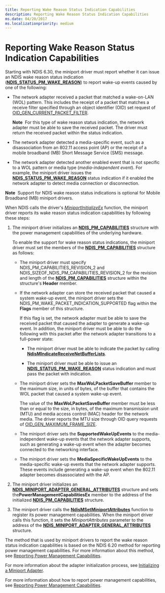 ```yaml
---
title: Reporting Wake Reason Status Indication Capabilities
description: Reporting Wake Reason Status Indication Capabilities
ms.date: 04/20/2017
ms.localizationpriority: medium
---
```


# Reporting Wake Reason Status Indication Capabilities


Starting with NDIS 6.30, the miniport driver must report whether it can issue an NDIS wake reason status indication ([**NDIS\_STATUS\_PM\_WAKE\_REASON**](./ndis-status-pm-wake-reason.md)) to report wake-up events caused by one of the following:

-   The network adapter received a packet that matched a wake-on-LAN (WOL) pattern. This includes the receipt of a packet that matches a receive filter specified through an object identifier (OID) set request of [OID\_GEN\_CURRENT\_PACKET\_FILTER](./oid-gen-current-packet-filter.md).

    **Note**  For this type of wake reason status indication, the network adapter must be able to save the received packet. The driver must return the received packet within the status indication.

     

-   The network adapter detected a media-specific event, such as a disassociation from an 802.11 access point (AP) or the receipt of a mobile broadband (MB) Short Message Service (SMS) message.

-   The network adapter detected another enabled event that is not specific to a WOL pattern or media type (*media-independent event*). For example, the miniport driver issues the [**NDIS\_STATUS\_PM\_WAKE\_REASON**](./ndis-status-pm-wake-reason.md) status indication if it enabled the network adapter to detect media connection or disconnection.

**Note**  Support for NDIS wake reason status indications is optional for Mobile Broadband (MB) miniport drivers.

 

When NDIS calls the driver's [*MiniportInitializeEx*](/windows-hardware/drivers/ddi/ndis/nc-ndis-miniport_initialize) function, the miniport driver reports its wake reason status indication capabilities by following these steps:

1.  The miniport driver initializes an [**NDIS\_PM\_CAPABILITIES**](/windows-hardware/drivers/ddi/ntddndis/ns-ntddndis-_ndis_pm_capabilities) structure with the power management capabilities of the underlying hardware.

    To enable the support for wake reason status indications, the miniport driver must set the members of the [**NDIS\_PM\_CAPABILITIES**](/windows-hardware/drivers/ddi/ntddndis/ns-ntddndis-_ndis_pm_capabilities) structure as follows:

    -   The miniport driver must specify NDIS\_PM\_CAPABILITIES\_REVISION\_2 and NDIS\_SIZEOF\_NDIS\_PM\_CAPABILITIES\_REVISION\_2 for the revision and length of the [**NDIS\_PM\_CAPABILITIES**](/windows-hardware/drivers/ddi/ntddndis/ns-ntddndis-_ndis_pm_capabilities) structure within the structure's **Header** member.
    -   If the network adapter can store the received packet that caused a system wake-up event, the miniport driver sets the NDIS\_PM\_WAKE\_PACKET\_INDICATION\_SUPPORTED flag within the **Flags** member of this structure.

        If this flag is set, the network adapter must be able to save the received packet that caused the adapter to generate a wake-up event. In addition, the miniport driver must be able to do the following with this packet after the network adapter transitions to a full-power state:

        -   The miniport driver must be able to indicate the packet by calling [**NdisMIndicateReceiveNetBufferLists**](/windows-hardware/drivers/ddi/ndis/nf-ndis-ndismindicatereceivenetbufferlists).

        -   The miniport driver must be able to issue an [**NDIS\_STATUS\_PM\_WAKE\_REASON**](./ndis-status-pm-wake-reason.md) status indication and must pass the packet with indication.

    -   The miniport driver sets the **MaxWoLPacketSaveBuffer** member to the maximum size, in units of bytes, of the buffer that contains the WOL packet that caused a system wake-up event.

        The value of the **MaxWoLPacketSaveBuffer** member must be less than or equal to the size, in bytes, of the maximum transmission unit (MTU) and media access control (MAC) header for the network media. The driver reports the MTU size through OID query requests of [OID\_GEN\_MAXIMUM\_FRAME\_SIZE](./oid-gen-maximum-frame-size.md).

    -   The miniport driver sets the **SupportedWakeUpEvents** to the media-independent wake-up events that the network adapter supports, such as generating a wake-up event when the adapter becomes connected to the networking interface.

    -   The miniport driver sets the **MediaSpecificWakeUpEvents** to the media-specific wake-up events that the network adapter supports. These events include generating a wake-up event when the 802.11 adapter becomes disassociated with the AP.

2.  The miniport driver initializes an [**NDIS\_MINIPORT\_ADAPTER\_GENERAL\_ATTRIBUTES**](/windows-hardware/drivers/ddi/ndis/ns-ndis-_ndis_miniport_adapter_general_attributes) structure and sets the**PowerManagementCapabilitiesEx** member to the address of the initialized [**NDIS\_PM\_CAPABILITIES**](/windows-hardware/drivers/ddi/ntddndis/ns-ntddndis-_ndis_pm_capabilities) structure.

3.  The miniport driver calls the [**NdisMSetMiniportAttributes**](/windows-hardware/drivers/ddi/ndis/nf-ndis-ndismsetminiportattributes) function to register its power management capabilities. When the miniport driver calls this function, it sets the *MiniportAttributes* parameter to the address of the [**NDIS\_MINIPORT\_ADAPTER\_GENERAL\_ATTRIBUTES**](/windows-hardware/drivers/ddi/ndis/ns-ndis-_ndis_miniport_adapter_general_attributes) structure.

The method that is used by miniport drivers to report the wake reason status indication capabilities is based on the NDIS 6.20 method for reporting power management capabilities. For more information about this method, see [Reporting Power Management Capabilities](reporting-power-management-capabilities.md).

For more information about the adapter initialization process, see [Initializing a Miniport Adapter](initializing-a-miniport-adapter.md).

For more information about how to report power management capabilities, see [Reporting Power Management Capabilities](reporting-power-management-capabilities.md).

 

